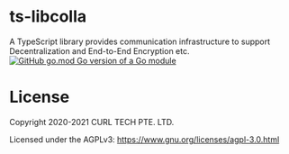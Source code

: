 # ts-libcolla
A TypeScript library provides communication infrastructure to support Decentralization and End-to-End Encryption etc.
[![GitHub go.mod Go version of a Go module](https://img.shields.io/github/go-mod/go-version/gomods/ts-libcolla.svg)](https://github.com/curltech/ts-libcolla)
# License
Copyright 2020-2021 CURL TECH PTE. LTD.

Licensed under the AGPLv3: https://www.gnu.org/licenses/agpl-3.0.html

